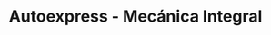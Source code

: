 ---
title: "Autoexpress - Mecánica Integral"
url: /los-olivos/autoexpress-mecanica-integral/
shop: reparación de automóviles
---